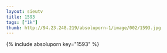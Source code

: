 ```yaml
--- 
layout: sieutv
title: 1593
tags: ["1k"]
thumb: http://94.23.248.219/absoluporn-1/image/002/1593.jpg
---
```

{% include absoluporn key="1593" %} 
